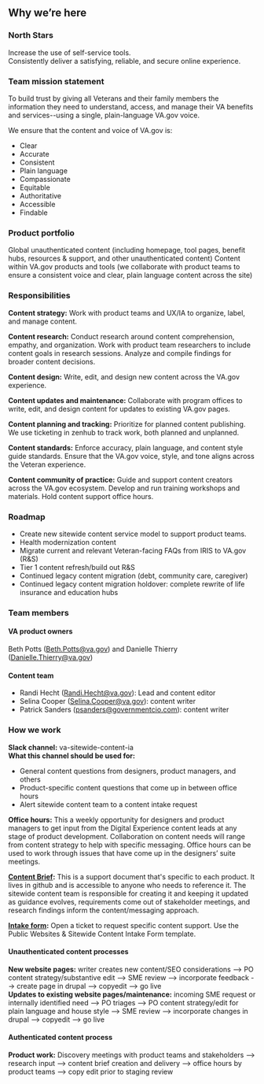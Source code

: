 ## Why we’re here 

### North Stars
Increase the use of self-service tools. <br>
Consistently deliver a satisfying, reliable, and secure online experience. 

### Team mission statement
To build trust by giving all Veterans and their family members the information they need to understand, access, and manage their VA benefits and services--using a single, plain-language VA.gov voice.
 
We ensure that the content and voice of VA.gov is:
- Clear
- Accurate
- Consistent
- Plain language
- Compassionate
- Equitable
- Authoritative
- Accessible
- Findable

### Product portfolio
Global unauthenticated content (including homepage, tool pages, benefit hubs, resources & support, and other unauthenticated content) 
Content within VA.gov products and tools (we collaborate with product teams to ensure a consistent voice and clear, plain language content across the site) 
 
### Responsibilities
**Content strategy:** Work with product teams and UX/IA to organize, label, and manage content. 

**Content research:** Conduct research around content comprehension, empathy, and organization. Work with product team researchers to include content goals in research sessions. Analyze and compile findings for broader content decisions. 

**Content design:** Write, edit, and design new content across the VA.gov experience.

**Content updates and maintenance:** Collaborate with program offices to write, edit, and design content for updates to existing VA.gov pages. 

**Content planning and tracking:** Prioritize for planned content publishing. We use ticketing in zenhub to track work, both planned and unplanned.

**Content standards:** Enforce accuracy, plain language, and content style guide standards. Ensure that the VA.gov voice, style, and tone aligns across the Veteran experience. 

**Content community of practice:** Guide and support content creators across the VA.gov ecosystem. Develop and run training workshops and materials. Hold content support office hours. 
 
### Roadmap 
- Create new sitewide content service model to support product teams. 
- Health modernization content 
- Migrate current and relevant Veteran-facing FAQs from IRIS to VA.gov (R&S)
- Tier 1 content refresh/build out R&S 
- Continued legacy content migration (debt, community care, caregiver) 
- Continued legacy content migration holdover: complete rewrite of life insurance and education hubs 

### Team members 

#### VA product owners
Beth Potts (Beth.Potts@va.gov) and Danielle Thierry (Danielle.Thierry@va.gov)

#### Content team
- Randi Hecht (Randi.Hecht@va.gov): Lead and content editor 
- Selina Cooper (Selina.Cooper@va.gov): content writer
- Patrick Sanders (psanders@governmentcio.com): content writer 

### How we work 
**Slack channel:** va-sitewide-content-ia <br> 
**What this channel should be used for:**  
- General content questions from designers, product managers, and others 
- Product-specific content questions that come up in between office hours 
- Alert sitewide content team to a content intake request 

**Office hours:** This a weekly opportunity for designers and product managers to get input from the Digital Experience content leads at any stage of product development. Collaboration on content needs will range from content strategy to help with specific messaging. Office hours can be used to work through issues that have come up in the designers’ suite meetings.

**[Content Brief](https://github.com/department-of-veterans-affairs/va.gov-team/blob/master/teams/vsa/teams/sitewide-content/content-brief-template.md):** This is a support document that's specific to each product. It lives in github and is accessible to anyone who needs to reference it. The sitewide content team is responsible for creating it and keeping it updated as guidance evolves, requirements come out of stakeholder meetings, and research findings inform the content/messaging approach.

**[Intake form](https://app.zenhub.com/workspaces/vft-59c95ae5fda7577a9b3184f8/issues/department-of-veterans-affairs/va.gov-team/new?issueType=issue):** Open a ticket to request specific content support. Use the Public Websites & Sitewide Content Intake Form template.

#### Unauthenticated content processes  
**New website pages:** writer creates new content/SEO considerations --> PO content strategy/substantive edit --> SME review --> incorporate feedback --> create page in drupal --> copyedit --> go live <br>
**Updates to existing website pages/maintenance:** incoming SME request or internally identified need --> PO triages --> PO content strategy/edit for plain language and house style --> SME review --> incorporate changes in drupal --> copyedit --> go live 

#### Authenticated content process
**Product work:** Discovery meetings with product teams and stakeholders --> research input --> content brief creation and delivery --> office hours by product teams --> copy edit prior to staging review
